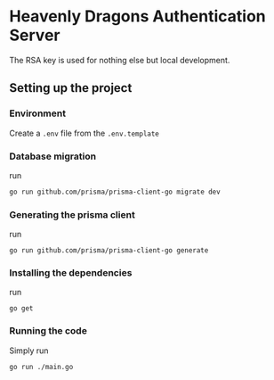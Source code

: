 # Heavenly Dragons Authentication Server

The RSA key is used for nothing else but local development.

## Setting up the project
### Environment
Create a `.env` file from the `.env.template`
### Database migration
run
```sh
go run github.com/prisma/prisma-client-go migrate dev
```
### Generating the prisma client
run
```
go run github.com/prisma/prisma-client-go generate
```
### Installing the dependencies
run
```
go get
```

### Running the code
Simply run 
```
go run ./main.go
```

